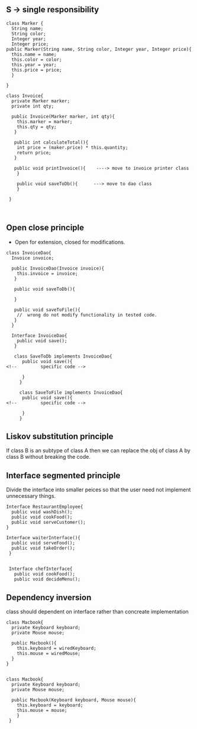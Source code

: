 ## S -> single responsibility

``` 
class Marker {
  String name;
  String color;
  Integer year;
  Integer price;
public Marker(String name, String color, Integer year, Integer price){
  this.name = name;
  this.color = color;
  this.year = year;
  this.price = price;
  }

}

class Invoice{
  private Marker marker;
  private int qty;
  
  public Invoice(Marker marker, int qty){
    this.marker = marker;
    this.qty = qty;
   }
   
   public int calculateTotal(){
    int price = (maker.price) * this.quantity;
    return price;
   }
   
   public void printInvoice(){    ----> move to invoice printer class
    }
    
    public void saveToDb(){      ---> move to dao class
    }
    
 }
 
 
 ```
 
 ## Open close principle
 
 - Open for extension, closed for modifications.

```
class InvoiceDao{
  Invoice invoice;
  
  public InvoiceDao(Invoice invoice){
    this.invoice = invoice;
   }
   
   public void saveToDb(){
   
   }
   
   public void saveToFile(){
    //  wrong do not modify functionality in tested code.
   }
  }
  
  Interface InvoiceDao{
    public void save();
   }
   
   class SaveToDb implements InvoiceDao{
      public void save(){
<!--         specific code -->
      
      }
     }
     
     class SaveToFile implements InvoiceDao{
      public void save(){
<!--         specific code -->
      
      }
     }
  ```
   
 ## Liskov substitution principle 
 
 If class B is an subtype of class A then we can replace the obj of class A by class B without breaking the code.


## Interface segmented principle

Divide the interface into smaller peices so that the user need not implement unnecessary things.
```
Interface RestaurantEmployee{
  public void washDish();
  public void cookFood();
  public void serveCustomer();
}

Interface waiterInterface(){
  public void serveFood();
  public void takeOrder();
 }
 
 
 Interface chefInterface{
   public void cookFood();
   public void decideMenu();

```
 
 ## Dependency inversion

class should dependent on interface rather than concreate implementation


```
class Macbook{
  private Keyboard keyboard;
  private Mouse mouse;
  
  public Macbook(){
    this.keyboard = wiredKeyboard;
    this.mouse = wiredMouse;
  }
}


class Macbook{
  private Keyboard keyboard;
  private Mouse mouse;
  
  public Macbook(Keyboard keyboard, Mouse mouse){
    this.keyboard = keyboard;
    this.mouse = mouse;
    }
 }
 
 ```
 
